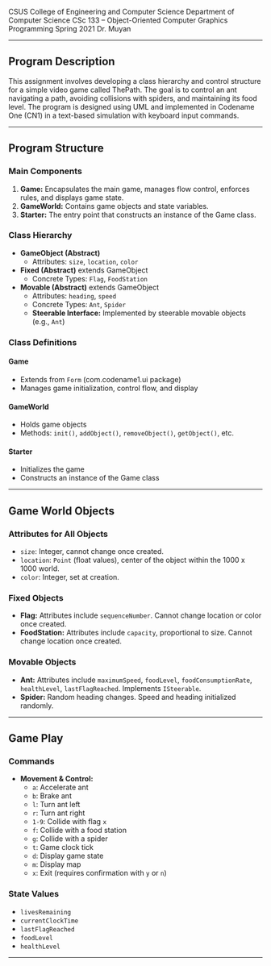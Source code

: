 CSUS College of Engineering and Computer Science
Department of Computer Science
CSc 133 – Object-Oriented Computer Graphics Programming
Spring 2021
Dr. Muyan

---

## Program Description
This assignment involves developing a class hierarchy and control structure for a simple video game called ThePath. The goal is to control an ant navigating a path, avoiding collisions with spiders, and maintaining its food level. The program is designed using UML and implemented in Codename One (CN1) in a text-based simulation with keyboard input commands.

---

## Program Structure

### Main Components
1. **Game:** Encapsulates the main game, manages flow control, enforces rules, and displays game state.
2. **GameWorld:** Contains game objects and state variables.
3. **Starter:** The entry point that constructs an instance of the Game class.

### Class Hierarchy
- **GameObject (Abstract)**
  - Attributes: `size`, `location`, `color`
- **Fixed (Abstract)** extends GameObject
  - Concrete Types: `Flag`, `FoodStation`
- **Movable (Abstract)** extends GameObject
  - Attributes: `heading`, `speed`
  - Concrete Types: `Ant`, `Spider`
  - **Steerable Interface:** Implemented by steerable movable objects (e.g., `Ant`)

### Class Definitions

#### Game
- Extends from `Form` (com.codename1.ui package)
- Manages game initialization, control flow, and display

#### GameWorld
- Holds game objects
- Methods: `init()`, `addObject()`, `removeObject()`, `getObject()`, etc.

#### Starter
- Initializes the game
- Constructs an instance of the Game class

---

## Game World Objects

### Attributes for All Objects
- `size`: Integer, cannot change once created.
- `location`: `Point` (float values), center of the object within the 1000 x 1000 world.
- `color`: Integer, set at creation.

### Fixed Objects
- **Flag:** Attributes include `sequenceNumber`. Cannot change location or color once created.
- **FoodStation:** Attributes include `capacity`, proportional to size. Cannot change location once created.

### Movable Objects
- **Ant:** Attributes include `maximumSpeed`, `foodLevel`, `foodConsumptionRate`, `healthLevel`, `lastFlagReached`. Implements `ISteerable`.
- **Spider:** Random heading changes. Speed and heading initialized randomly.

---

## Game Play

### Commands
- **Movement & Control:**
  - `a`: Accelerate ant
  - `b`: Brake ant
  - `l`: Turn ant left
  - `r`: Turn ant right
  - `1-9`: Collide with flag `x`
  - `f`: Collide with a food station
  - `g`: Collide with a spider
  - `t`: Game clock tick
  - `d`: Display game state
  - `m`: Display map
  - `x`: Exit (requires confirmation with `y` or `n`)

### State Values
- `livesRemaining`
- `currentClockTime`
- `lastFlagReached`
- `foodLevel`
- `healthLevel`

---
